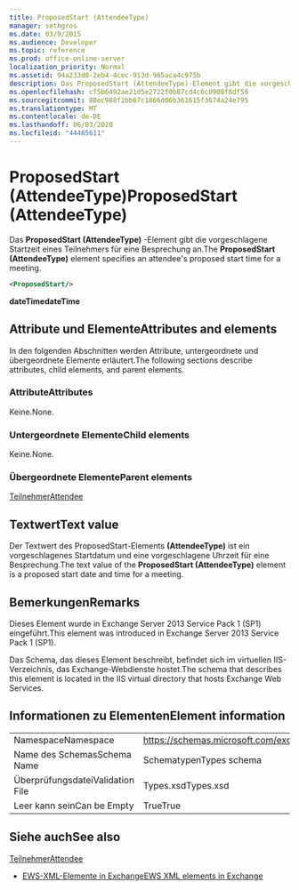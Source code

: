 ```yaml
---
title: ProposedStart (AttendeeType)
manager: sethgros
ms.date: 03/9/2015
ms.audience: Developer
ms.topic: reference
ms.prod: office-online-server
localization_priority: Normal
ms.assetid: 94a233d8-2eb4-4cec-913d-965aca4c975b
description: Das ProposedStart (AttendeeType)-Element gibt die vorgeschlagene Startzeit eines Teilnehmers für eine Besprechung an.
ms.openlocfilehash: cf5b6492ae21d5e2722f0b87cd4c6c0908f8df59
ms.sourcegitcommit: 88ec988f2bb67c1866d06b361615f3674a24e795
ms.translationtype: MT
ms.contentlocale: de-DE
ms.lasthandoff: 06/03/2020
ms.locfileid: "44465611"
---
```

# <a name="proposedstart-attendeetype"></a><span data-ttu-id="4a2de-103">ProposedStart (AttendeeType)</span><span class="sxs-lookup"><span data-stu-id="4a2de-103">ProposedStart (AttendeeType)</span></span>

<span data-ttu-id="4a2de-104">Das **ProposedStart (AttendeeType)** -Element gibt die vorgeschlagene Startzeit eines Teilnehmers für eine Besprechung an.</span><span class="sxs-lookup"><span data-stu-id="4a2de-104">The **ProposedStart (AttendeeType)** element specifies an attendee's proposed start time for a meeting.</span></span> 
  
```XML
<ProposedStart/>
```

 <span data-ttu-id="4a2de-105">**dateTime**</span><span class="sxs-lookup"><span data-stu-id="4a2de-105">**dateTime**</span></span>
## <a name="attributes-and-elements"></a><span data-ttu-id="4a2de-106">Attribute und Elemente</span><span class="sxs-lookup"><span data-stu-id="4a2de-106">Attributes and elements</span></span>

<span data-ttu-id="4a2de-107">In den folgenden Abschnitten werden Attribute, untergeordnete und übergeordnete Elemente erläutert.</span><span class="sxs-lookup"><span data-stu-id="4a2de-107">The following sections describe attributes, child elements, and parent elements.</span></span>
  
### <a name="attributes"></a><span data-ttu-id="4a2de-108">Attribute</span><span class="sxs-lookup"><span data-stu-id="4a2de-108">Attributes</span></span>

<span data-ttu-id="4a2de-109">Keine.</span><span class="sxs-lookup"><span data-stu-id="4a2de-109">None.</span></span>
  
### <a name="child-elements"></a><span data-ttu-id="4a2de-110">Untergeordnete Elemente</span><span class="sxs-lookup"><span data-stu-id="4a2de-110">Child elements</span></span>

<span data-ttu-id="4a2de-111">Keine.</span><span class="sxs-lookup"><span data-stu-id="4a2de-111">None.</span></span>
  
### <a name="parent-elements"></a><span data-ttu-id="4a2de-112">Übergeordnete Elemente</span><span class="sxs-lookup"><span data-stu-id="4a2de-112">Parent elements</span></span>

[<span data-ttu-id="4a2de-113">Teilnehmer</span><span class="sxs-lookup"><span data-stu-id="4a2de-113">Attendee</span></span>](attendee.md)
  
## <a name="text-value"></a><span data-ttu-id="4a2de-114">Textwert</span><span class="sxs-lookup"><span data-stu-id="4a2de-114">Text value</span></span>

<span data-ttu-id="4a2de-115">Der Textwert des ProposedStart-Elements **(AttendeeType)** ist ein vorgeschlagenes Startdatum und eine vorgeschlagene Uhrzeit für eine Besprechung.</span><span class="sxs-lookup"><span data-stu-id="4a2de-115">The text value of the **ProposedStart (AttendeeType)** element is a proposed start date and time for a meeting.</span></span> 
  
## <a name="remarks"></a><span data-ttu-id="4a2de-116">Bemerkungen</span><span class="sxs-lookup"><span data-stu-id="4a2de-116">Remarks</span></span>

<span data-ttu-id="4a2de-117">Dieses Element wurde in Exchange Server 2013 Service Pack 1 (SP1) eingeführt.</span><span class="sxs-lookup"><span data-stu-id="4a2de-117">This element was introduced in Exchange Server 2013 Service Pack 1 (SP1).</span></span>
  
<span data-ttu-id="4a2de-118">Das Schema, das dieses Element beschreibt, befindet sich im virtuellen IIS-Verzeichnis, das Exchange-Webdienste hostet.</span><span class="sxs-lookup"><span data-stu-id="4a2de-118">The schema that describes this element is located in the IIS virtual directory that hosts Exchange Web Services.</span></span>
  
## <a name="element-information"></a><span data-ttu-id="4a2de-119">Informationen zu Elementen</span><span class="sxs-lookup"><span data-stu-id="4a2de-119">Element information</span></span>

|||
|:-----|:-----|
|<span data-ttu-id="4a2de-120">Namespace</span><span class="sxs-lookup"><span data-stu-id="4a2de-120">Namespace</span></span>  <br/> |https://schemas.microsoft.com/exchange/services/2006/types  <br/> |
|<span data-ttu-id="4a2de-121">Name des Schemas</span><span class="sxs-lookup"><span data-stu-id="4a2de-121">Schema Name</span></span>  <br/> |<span data-ttu-id="4a2de-122">Schematypen</span><span class="sxs-lookup"><span data-stu-id="4a2de-122">Types schema</span></span>  <br/> |
|<span data-ttu-id="4a2de-123">Überprüfungsdatei</span><span class="sxs-lookup"><span data-stu-id="4a2de-123">Validation File</span></span>  <br/> |<span data-ttu-id="4a2de-124">Types.xsd</span><span class="sxs-lookup"><span data-stu-id="4a2de-124">Types.xsd</span></span>  <br/> |
|<span data-ttu-id="4a2de-125">Leer kann sein</span><span class="sxs-lookup"><span data-stu-id="4a2de-125">Can be Empty</span></span>  <br/> |<span data-ttu-id="4a2de-126">True</span><span class="sxs-lookup"><span data-stu-id="4a2de-126">True</span></span>  <br/> |
   
## <a name="see-also"></a><span data-ttu-id="4a2de-127">Siehe auch</span><span class="sxs-lookup"><span data-stu-id="4a2de-127">See also</span></span>



[<span data-ttu-id="4a2de-128">Teilnehmer</span><span class="sxs-lookup"><span data-stu-id="4a2de-128">Attendee</span></span>](attendee.md)


- [<span data-ttu-id="4a2de-129">EWS-XML-Elemente in Exchange</span><span class="sxs-lookup"><span data-stu-id="4a2de-129">EWS XML elements in Exchange</span></span>](ews-xml-elements-in-exchange.md)

